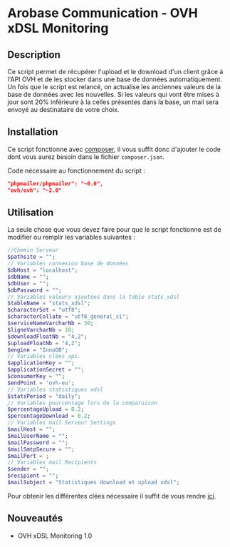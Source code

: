 # Arobase Communication - OVH xDSL Monitoring

## Description
Ce script permet de récupérer l'upload et le download d'un client grâce à l'API OVH et de les stocker dans une base de données automatiquement. Un fois que le script est relancé, on actualise les anciennes valeurs de la base de données avec les nouvelles. Si les valeurs qui vont être mises à jour sont 20% inférieure à la celles présentes dans la base, un mail sera envoyé au destinataire de votre choix.

## Installation
Ce script fonctionne avec [composer](https://docs.ovh.com/fr/hosting/installation-de-composer-sur-les-hebergements-mutualises/), il vous suffit donc d'ajouter le code dont vous aurez besoin dans le fichier `composer.json`.

Code nécessaire au fonctionnement du script :

```json
"phpmailer/phpmailer": "~6.0",
"ovh/ovh": "~2.0"
```

## Utilisation
La seule chose que vous devez faire pour que le script fonctionne est de modifier ou remplir les variables suivantes :

```php
//Chemin Serveur
$pathsite = "";
// Variables connexion base de données
$dbHost = "localhost";
$dbName = "";
$dbUser = "";
$dbPassword = "";
// Variables valeurs ajoutées dans la table stats_xdsl
$tableName = "stats_xdsl";
$characterSet = "utf8";
$characterCollate = "utf8_general_ci";
$serviceNameVarcharNb = 30;
$ligneVarcharNb = 10;
$downloadFloatNb = "4,2";
$uploadFloatNb = "4,2";
$engine = "InnoDB";
// Variables clées api.  
$applicationKey = "";
$applicationSecret = "";
$consumerKey = "";
$endPoint = 'ovh-eu';
// Variables statistiques xdsl
$statsPeriod = "daily";
// Variables pourcentage lors de la comparaison
$percentageUpload = 0.2;
$percentageDownload = 0.2;
// Variables mail Serveur Settings
$mailHost = "";
$mailUserName = "";
$mailPassword = "";
$mailSmtpSecure = "";
$mailPort = ;
// Variables mail Recipients
$sender = "";
$recipient = "";
$mailSubject = "Statistiques download et upload xdsl";
```
Pour obtenir les différentes clées nécessaire il suffit de vous rendre [ici](https://eu.api.ovh.com/createToken/).

## Nouveautés
- OVH xDSL Monitoring 1.0
